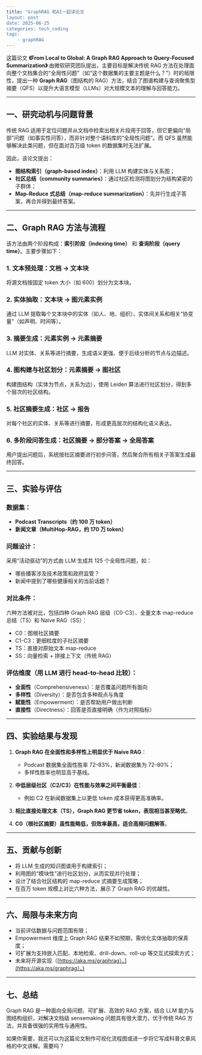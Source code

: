 ```yaml
---
title: "GraphRAG 和AI一起读论文
layout: post
date: 2025-06-25
categories: tech_coding
tags:
    - graphRAG
---
```



这篇论文 **《From Local to Global: A Graph RAG Approach to Query-Focused Summarization》** 由微软研究团队提出，主要目标是解决传统 RAG 方法在处理面向整个文档集合的“全局性问题”（如“这个数据集的主要主题是什么？”）时的局限性，提出一种 **Graph RAG**（图结构的 RAG）方法，结合了图谱构建与查询聚焦型摘要（QFS）以提升大语言模型（LLMs）对大规模文本的理解与回答能力。

---

## 一、研究动机与问题背景

传统 RAG 适用于定位问题并从文档中检索出相关片段用于回答，但它更偏向“局部”问题（如事实性问答），而非针对整个语料库的“全局性问题”。而 QFS 虽然能够解决此类问题，但在面对百万级 token 的数据集时无法扩展。

因此，该论文提出：

* **图结构索引（graph-based index）**：利用 LLM 构建实体与关系图；
* **社区总结（community summaries）**：通过社区检测将图划分为结构紧密的子群体；
* **Map-Reduce 式总结（map-reduce summarization）**：先并行生成子答案，再合并得到最终答案。

---

## 二、Graph RAG 方法与流程

该方法由两个阶段构成：**索引阶段（indexing time）** 和 **查询阶段（query time）**。主要步骤如下：

### 1. 文本预处理：文档 → 文本块

将源文档按固定 token 大小（如 600）划分为文本块。

### 2. 实体抽取：文本块 → 图元素实例

通过 LLM 提取每个文本块中的实体（如人、地、组织）、实体间关系和相关“协变量”（如声明、时间等）。

### 3. 摘要生成：元素实例 → 元素摘要

LLM 对实体、关系等进行摘要，生成语义更强、便于后续分析的节点与边描述。

### 4. 图构建与社区划分：元素摘要 → 图社区

构建图结构（实体为节点，关系为边），使用 Leiden 算法进行社区划分，得到多个层次的社区结构。

### 5. 社区摘要生成：社区 → 报告

对每个社区的实体、关系等进行摘要，形成更高层次的结构化语义表达。

### 6. 多阶段问答生成：社区摘要 → 部分答案 → 全局答案

用户提出问题后，系统按社区摘要进行初步问答，然后聚合所有相关子答案生成最终回答。

---

## 三、实验与评估

### 数据集：

* **Podcast Transcripts（约 100 万 token）**
* **新闻文章（MultiHop-RAG，约 170 万 token）**

### 问题设计：

采用“活动驱动”的方式由 LLM 生成共 125 个全局性问题，如：

* 哪些播客涉及技术政策和政府监管？
* 新闻中提到了哪些健康相关的当前话题？

### 对比条件：

六种方法被对比，包括四种 Graph RAG 层级（C0-C3）、全量文本 map-reduce 总结（TS）和 Naive RAG（SS）：

* C0：图根社区摘要
* C1-C3：更细粒度的子社区摘要
* TS：直接对原始文本 map-reduce
* SS：向量检索 + 拼接上下文（传统 RAG）

### 评估维度（用 LLM 进行 head-to-head 比较）：

* **全面性**（Comprehensiveness）：是否覆盖问题所有面向
* **多样性**（Diversity）：是否包含多种观点与角度
* **赋能性**（Empowerment）：是否帮助用户做出判断
* **直接性**（Directness）：回答是否直接明确（作为对照指标）

---

## 四、实验结果与发现

1. **Graph RAG 在全面性和多样性上明显优于 Naive RAG**：

   * Podcast 数据集全面性胜率 72–83%，新闻数据集为 72–80%；
   * 多样性胜率也明显高于基线。

2. **中低层级社区（C2/C3）在性能与效率之间平衡最佳**：

   * 例如 C2 在新闻数据集上以更低 token 成本获得更高准确率。

3. **相比直接处理文本（TS），Graph RAG 更节省 token，表现相当甚至略优**。

4. **C0（根社区摘要）虽性能略低，但效率最高，适合高频问题解答**。

---

## 五、贡献与创新

* 将 LLM 生成的知识图谱用于构建索引；
* 利用图的“模块性”进行社区划分，从而实现并行处理；
* 设计了结合社区结构的 map-reduce 式摘要生成策略；
* 在百万 token 规模上对比六种方法，展示了 Graph RAG 的优越性。

---

## 六、局限与未来方向

* 当前评估数据与问题范围有限；
* Empowerment 维度上 Graph RAG 结果不如预期，需优化实体抽取的保真度；
* 可扩展为支持嵌入匹配、本地检索、drill-down、roll-up 等交互式探索方式；
* 未来将开源实现（[https://aka.ms/graphrag）。](https://aka.ms/graphrag）。)

---

## 七、总结

Graph RAG 是一种面向全局问题、可扩展、高效的 RAG 方案，结合 LLM 能力与图结构组织，对解决文档级 sensemaking 问题具有很大潜力，优于传统 RAG 方法，并具备很强的实用性与通用性。

如果你需要，我还可以为这篇论文制作可视化流程图或进一步将它写成科普文章风格的中文讲解。需要吗？

